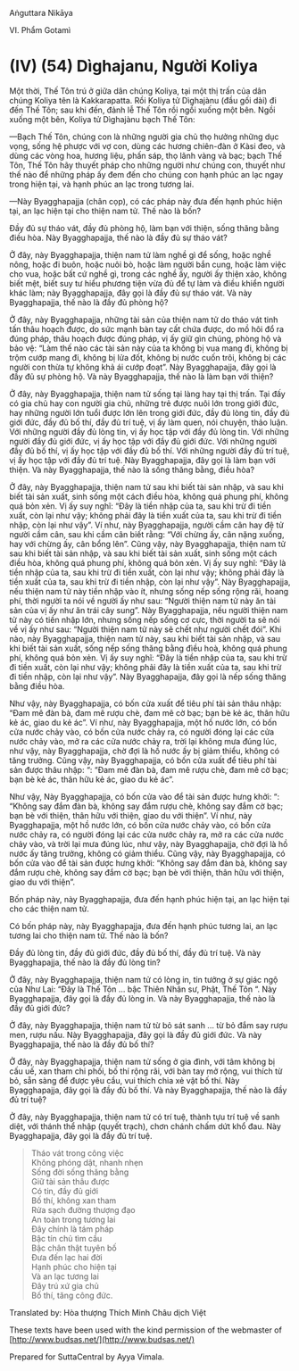 Aṅguttara Nikāya

VI. Phẩm Gotamì

# (IV) (54) Dìghajanu, Người Koliya

Một thời, Thế Tôn trú ở giữa dân chúng Koliya, tại một thị trấn của dân chúng Koliya tên là Kakkarapatta. Rồi Koliya tử Dìghajànu (đầu gối dài) đi đến Thế Tôn; sau khi đến, đảnh lễ Thế Tôn rồi ngồi xuống một bên. Ngồi xuống một bên, Koliya tử Dìghajànu bạch Thế Tôn:

—Bạch Thế Tôn, chúng con là những người gia chủ thọ hưởng những dục vọng, sống hệ phược với vợ con, dùng các hương chiên-đàn ở Kàsi đeo, và dùng các vòng hoa, hương liệu, phấn sáp, thọ lãnh vàng và bạc; bạch Thế Tôn, Thế Tôn hãy thuyết pháp cho những người như chúng con, thuyết như thế nào để những pháp ấy đem đến cho chúng con hạnh phúc an lạc ngay trong hiện tại, và hạnh phúc an lạc trong tương lai.

—Này Byagghapajja (chân cọp), có các pháp này đưa đến hạnh phúc hiện tại, an lạc hiện tại cho thiện nam tử. Thế nào là bốn?

Ðầy đủ sự tháo vát, đầy đủ phòng hộ, làm bạn với thiện, sống thăng bằng điều hòa. Này Byagghapajja, thế nào là đầy đủ sự tháo vát?

Ở đây, này Byagghapajja, thiện nam tử làm nghề gì để sống, hoặc nghề nông, hoặc đi buôn, hoặc nuôi bò, hoặc làm người bắn cung, hoặc làm việc cho vua, hoặc bất cứ nghề gì, trong các nghề ấy, người ấy thiện xảo, không biết mệt, biết suy tư hiểu phương tiện vừa đủ để tự làm và điều khiển người khác làm; này Byagghapajja, đây gọi là đầy đủ sự tháo vát. Và này Byagghapajja, thế nào là đầy đủ phòng hộ?

Ở đây, này Byagghapajja, những tài sản của thiện nam tử do tháo vát tinh tấn thâu hoạch được, do sức mạnh bàn tay cất chứa được, do mồ hôi đổ ra đúng pháp, thâu hoạch được đúng pháp, vị ấy giữ gìn chúng, phòng hộ và bảo vệ: “Làm thế nào các tài sản này của ta không bị vua mang đi, không bị trộm cướp mang đi, không bị lửa đốt, không bị nước cuốn trôi, không bị các người con thừa tự không khả ái cướp đoạt”. Này Byagghapajja, đây gọi là đầy đủ sự phòng hộ. Và này Byagghapajja, thế nào là làm bạn với thiện?

Ở đây, này Byagghapajja, thiện nam tử sống tại làng hay tại thị trấn. Tại đấy có gia chủ hay con người gia chủ, những trẻ được nuôi lớn trong giới đức, hay những người lớn tuổi được lớn lên trong giới đức, đầy đủ lòng tin, đầy đủ giới đức, đầy đủ bố thí, đầy đủ trí tuệ, vị ấy làm quen, nói chuyện, thảo luận. Với những người đầy đủ lòng tin, vị ấy học tập với đầy đủ lòng tin. Với những người đầy đủ giới đức, vị ấy học tập với đầy đủ giới đức. Với những người đầy đủ bố thí, vị ấy học tập với đầy đủ bố thí. Với những người đầy đủ trí tuệ, vị ấy học tập với đầy đủ trí tuệ. Này Byagghapajja, đây gọi là làm bạn với thiện. Và này Byagghapajja, thế nào là sống thăng bằng, điều hòa?

Ở đây, này Byagghapajja, thiện nam tử sau khi biết tài sản nhập, và sau khi biết tài sản xuất, sinh sống một cách điều hòa, không quá phung phí, không quá bỏn xẻn. Vị ấy suy nghĩ: “Ðây là tiền nhập của ta, sau khi trừ đi tiền xuất, còn lại như vậy; không phải đây là tiền xuất của ta, sau khi trừ đi tiền nhập, còn lại như vậy”. Ví như, này Byagghapajja, người cầm cân hay đệ tử người cầm cân, sau khi cầm cân biết rằng: “Với chừng ấy, cân nặng xuống, hay với chừng ấy, cân bổng lên”. Cũng vậy, này Byagghapajja, thiện nam tử sau khi biết tài sản nhập, và sau khi biết tài sản xuất, sinh sống một cách điều hòa, không quá phung phí, không quá bỏn xẻn. Vị ấy suy nghĩ: “Ðây là tiền nhập của ta, sau khi trừ đi tiền xuất, còn lại như vậy; không phải đây là tiền xuất của ta, sau khi trừ đi tiền nhập, còn lại như vậy”. Này Byagghapajja, nếu thiện nam tử này tiền nhập vào ít, nhưng sống nếp sống rộng rãi, hoang phí, thời người ta nói về người ấy như sau: “Người thiện nam tử này ăn tài sản của vị ấy như ăn trái cây sung”. Này Byagghapajja, nếu người thiện nam tử này có tiền nhập lớn, nhưng sống nếp sống cơ cực, thời người ta sẽ nói về vị ấy như sau: “Người thiện nam tử này sẽ chết như người chết đói”. Khi nào, này Byagghapajja, thiện nam tử này, sau khi biết tài sản nhập, và sau khi biết tài sản xuất, sống nếp sống thăng bằng đìều hoà, không quá phung phí, không quá bỏn xẻn. Vị ấy suy nghĩ: “Ðây là tiền nhập của ta, sau khi trừ đi tiền xuất, còn lại như vậy; không phải đây là tiền xuất của ta, sau khi trừ đi tiền nhập, còn lại như vậy”. Này Byagghapajja, đây gọi là nếp sống thăng bằng điều hòa.

Như vậy, này Byagghapajja, có bốn cửa xuất để tiêu phí tài sản thâu nhập: “Ðam mê đàn bà, đam mê rượu chè, đam mê cờ bạc; bạn bè kẻ ác, thân hữu kẻ ác, giao du kẻ ác”. Ví như, này Byagghapajja, một hồ nước lớn, có bốn cửa nước chảy vào, có bốn cửa nước chảy ra, có người đóng lại các cửa nước chảy vào, mở ra các cửa nước chảy ra, trời lại không mưa đúng lúc, như vậy, này Byagghapajja, chờ đợi là hồ nước ấy bị giảm thiểu, không có tăng trưởng. Cũng vậy, này Byagghapajja, có bốn cửa xuất để tiêu phí tài sản được thâu nhập: “: “Ðam mê đàn bà, đam mê rượu chè, đam mê cờ bạc; bạn bè kẻ ác, thân hữu kẻ ác, giao du kẻ ác”.

Như vậy, Này Byagghapajja, có bốn cửa vào để tài sản được hưng khởi: “: “Không say đắm đàn bà, không say đắm rượu chè, không say đắm cờ bạc; bạn bè với thiện, thân hữu với thiện, giao du với thiện”. Ví như, này Byagghapajja, một hồ nước lớn, có bốn cửa nước chảy vào, có bốn cửa nước chảy ra, có người đóng lại các cửa nước chảy ra, mở ra các cửa nước chảy vào, và trời lại mưa đúng lúc, như vậy, này Byagghapajja, chờ đợi là hồ nước ấy tăng trưởng, không có giảm thiểu. Cũng vậy, này Byagghapajja, có bốn cửa vào để tài sản được hưng khởi: “Không say đắm đàn bà, không say đắm rượu chè, không say đắm cờ bạc; bạn bè với thiện, thân hữu với thiện, giao du với thiện”.

Bốn pháp này, này Byagghapajja, đưa đến hạnh phúc hiện tại, an lạc hiện tại cho các thiện nam tử.

Có bốn pháp này, này Byagghapajja, đưa đến hạnh phúc tương lai, an lạc tương lai cho thiện nam tử. Thế nào là bốn?

Ðầy đủ lòng tin, đầy đủ giới đức, đầy đủ bố thí, đầy đủ trí tuệ. Và này Byagghapajja, thế nào là đầy đủ lòng tin?

Ở đây, này Byagghapajja, thiện nam tử có lòng in, tin tưởng ở sự giác ngộ của Như Lai: “Ðây là Thế Tôn ... bậc Thiên Nhân sư, Phật, Thế Tôn “. Này Byagghapajja, đây gọi là đầy đủ lòng in. Và này Byagghapajja, thế nào là đầy đủ giới đức?

Ở đây, này Byagghapajja, thiện nam tử từ bỏ sát sanh ... từ bỏ đắm say rượu men, rượu nấu. Này Byagghapajja, đây gọi là đầy đủ giới đức. Và này Byagghapajja, thế nào là đầy đủ bố thí?

Ở đây, này Byagghapajja, thiện nam tử sống ở gia đình, với tâm không bị cấu uế, xan tham chi phối, bố thí rộng rãi, với bàn tay mở rộng, vui thích từ bỏ, sẵn sàng để được yêu cầu, vui thích chia xẻ vật bố thí. Này Byagghapajja, đây gọi là đầy đủ bố thí. Và này Byagghapajja, thế nào là đầy đủ trí tuệ?

Ở đây, này Byagghapajja, thiện nam tử có trí tuệ, thành tựu trí tuệ về sanh diệt, với thánh thể nhập (quyết trạch), chơn chánh chấm dứt khổ đau. Này Byagghapajja, đây gọi là đầy đủ trí tuệ.

> Tháo vát trong công việc  
> Không phóng dật, nhanh nhẹn  
> Sống đời sống thăng bằng  
> Giữ tài sản thâu được  
> Có tin, đầy đủ giới  
> Bố thí, không xan tham  
> Rửa sạch đường thượng đạo  
> An toàn trong tương lai  
> Ðây chính là tám pháp  
> Bậc tín chủ tìm cầu  
> Bậc chân thật tuyên bố  
> Ðưa đến lạc hai đời  
> Hạnh phúc cho hiện tại  
> Và an lạc tương lai  
> Ðây trú xứ gia chủ  
> Bố thí, tăng công đức.

Translated by: Hòa thượng Thích Minh Châu dịch Việt

These texts have been used with the kind permission of the webmaster of [http://www.budsas.net/](http://www.budsas.net/)

Prepared for SuttaCentral by Ayya Vimala.